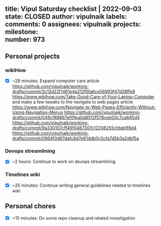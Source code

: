 title:	Vipul Saturday checklist | 2022-09-03
state:	CLOSED
author:	vipulnaik
labels:	
comments:	0
assignees:	vipulnaik
projects:	
milestone:	
number:	973
--
## Personal projects

### wikiHow

- [x] ~28 minutes: Expand computer care article https://github.com/vipulnaik/working-drafts/commit/3c12d22f1461e4a212f5fa6ce56993f47d28ffe8 https://www.wikihow.com/Take-Good-Care-of-Your-Laptop-Computer and make a few tweaks to the navigate to web pages article https://www.wikihow.com/Navigate-to-Web-Pages-Efficiently-Without-Using-Navigation-Menus https://github.com/vipulnaik/working-drafts/commit/049cf88867ef0fea0d8512f578ceb03c7ca645d4 https://github.com/vipulnaik/working-drafts/commit/9a330107cff46f9487307c12208255cfdab1f8d4 https://github.com/vipulnaik/working-drafts/commit/0964f0d97dafc8d7e61ddb0c5cfa7d5b3a2dbf5a

### Devops streamlining

- [x] ~2 hours: Continue to work on devops streamlining 

### Timelines wiki

- [x] ~25 minutes: Continue writing general guidelines related to timelines wiki

## Personal chores

- [x] ~15 minutes: Do some repo cleanup and related investigation
